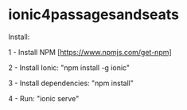 # ionic4passagesandseats

Install:

1 - Install NPM [https://www.npmjs.com/get-npm]

2 - Install Ionic:  "npm install -g ionic"

3 - Install dependencies:  "npm install"

4 - Run: "ionic serve"
